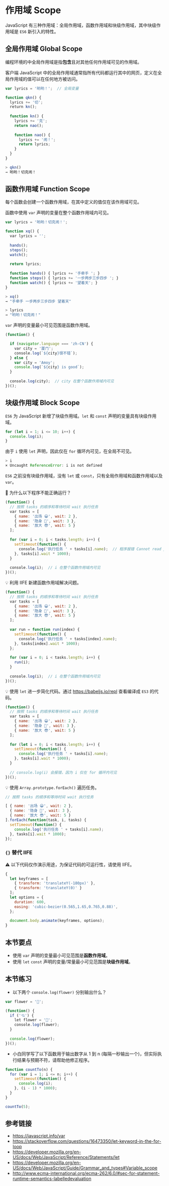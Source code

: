 # 作用域 Scope

JavaScript 有三种作用域：全局作用域，函数作用域和块级作用域，其中块级作用域是 `ES6` 新引入的特性。

## 全局作用域 Global Scope
编程环境的中全局作用域是指**包含**且对其他任何作用域可见的作用域。

客户端 JavaScript 中的全局作用域通常指所有代码都运行其中的网页，定义在全局作用域的值可以在任何地方被访问。

```javascript
var lyrics = '哟哟！';  // 全局变量

function qkn() {
  lyrics += '切';
  return kn();
  
  function kn() {
    lyrics += '克';
    return nao();
    
    function nao() {
      lyrics += '闹！';
      return lyrics;
    }
  }
}
```
```javascript
> qkn()
→ 哟哟！切克闹！
```

## 函数作用域 Function Scope
每个函数会创建一个函数作用域，在其中定义的值仅在该作用域可见。

函数中使用 `var` 声明的变量在整个函数作用域内可见。
```javascript
var lyrics = '哟哟！切克闹！';

function xq() {
  var lyrics = '';
  
  hands();
  steps();
  watch();
  
  return lyrics;
  
  function hands() { lyrics += '手牵手 '; }
  function steps() { lyrics += '一步两步三步四步 '; }
  function watch() { lyrics += '望着天'; }
}
```
```javascript
> xq()
→ "手牵手 一步两步三步四步 望着天"

> lyrics
→ "哟哟！切克闹！"
```

`var` 声明的变量最小可见范围是函数作用域。
```javascript
(function() {

  if (navigator.language === 'zh-CN') {
    var city = '厦门';
    console.log(`${city}很不错`);
  } else {
    var city = 'Amoy';
    console.log(`${city} is good`);
  }
  
  console.log(city);  // city 在整个函数作用域内可见
})();
```

## 块级作用域 Block Scope
`ES6` 为 JavaScript 新增了块级作用域。`let` 和 `const` 声明的变量具有块级作用域。
```javascript
for (let i = 1; i <= 10; i++) {
  console.log(i);
}
```
由于 `i` 使用 `let` 声明，因此仅在 `for` 循环内可见，在全局不可见。
```javascript
> i
× Uncaught ReferenceError: i is not defined
``` 

`ES6` 之前没有块级作用域，没有 `let` 或 `const`，只有全局作用域和函数作用域以及 `var`。

🤔 为什么以下程序不能正确运行？
```javascript
(function() {
  // 按照 tasks 的顺序和等待时间 wait 执行任务
  var tasks = [
    { name: '出场 😀', wait: 2 },
    { name: '隐身 🤡', wait: 3 },
    { name: '放大 😎', wait: 5 }
  ];
  
  for (var i = 0; i < tasks.length; i++) {
    setTimeout(function() {
      console.log('执行任务 ' + tasks[i].name);  // 程序报错 Cannot read property 'name' of undefined
    }, tasks[i].wait * 1000);
  }
  
  console.log(i);  // i 在整个函数作用域内可见
})();
```
💡 利用 IIFE 新建函数作用域解决问题。
```javascript
(function() {
  // 按照 tasks 的顺序和等待时间 wait 执行任务
  var tasks = [
    { name: '出场 😀', wait: 2 },
    { name: '隐身 🤡', wait: 3 },
    { name: '放大 😎', wait: 5 }
  ];
  
  var run = function run(index) {
    setTimeout(function() {
      console.log('执行任务 ' + tasks[index].name);
    }, tasks[index].wait * 1000);
  };
  
  for (var i = 0; i < tasks.length; i++) {
    run(i);
  }
    
  console.log(i);  // i 在整个函数作用域内可见
})();
```
💡 使用 `let` 进一步简化代码。通过 https://babeljs.io/repl 查看编译成 `ES3` 的代码。
```javascript
(function() {
  // 按照 tasks 的顺序和等待时间 wait 执行任务
  var tasks = [
    { name: '出场 😀', wait: 2 },
    { name: '隐身 🤡', wait: 3 },
    { name: '放大 😎', wait: 5 }
  ];
  
  for (let i = 0; i < tasks.length; i++) {
    setTimeout(function() {
      console.log('执行任务 ' + tasks[i].name);
    }, tasks[i].wait * 1000);
  }
  
  // console.log(i) 会报错，因为 i 仅在 for 循环内可见
})();
```
💡 使用 `Array.prototype.forEach()` 遍历任务。
```javascript
// 按照 tasks 的顺序和等待时间 wait 执行任务

[ { name: '出场 😀', wait: 2 },
  { name: '隐身 🤡', wait: 3 },
  { name: '放大 😎', wait: 5 }
].forEach(function(task, i, tasks) {
  setTimeout(function() {
    console.log('执行任务 ' + tasks[i].name);
  }, tasks[i].wait * 1000);
});
```

### `{}` 替代 IIFE
⚠️ 以下代码仅作演示用途，为保证代码的可运行性，请使用 IIFE。
```javascript
{
  let keyframes = [
    { transform: 'translateY(-180px)' }, 
    { transform: 'translateY(0)' }
  ];
  let options = {
    duration: 600,
    easing: 'cubic-bezier(0.565,1.65,0.765,0.88)',
  };
  
  document.body.animate(keyframes, options);
}
```

## 本节要点
* 使用 `var` 声明的变量最小可见范围是**函数作用域**。
* 使用 `let` `const` 声明的变量/常量最小可见范围是**块级作用域**。

## 本节练习
* 以下两个 `console.log(flower)` 分别输出什么？
```javascript
var flower = '🌸';

(function() {
  if ('💘') {
    let flower = '🌹';
    console.log(flower);
  }
  
  console.log(flower);
})();
```

* 小白同学写了以下函数用于输出数字从 1 到 n (每隔一秒输出一个)，但实际执行结果与预期不符，请帮助他修正程序。
```javascript
function countTo(n) {
  for (var i = 1; i <= n; i++) {
    setTimeout(function() {
      console.log(i);
    }, (i - 1) * 1000);
  }
}

countTo(5);
```

## 参考链接
* https://javascript.info/var
* https://stackoverflow.com/questions/16473350/let-keyword-in-the-for-loop
* https://developer.mozilla.org/en-US/docs/Web/JavaScript/Reference/Statements/let
* https://developer.mozilla.org/en-US/docs/Web/JavaScript/Guide/Grammar_and_types#Variable_scope
* http://www.ecma-international.org/ecma-262/6.0/#sec-for-statement-runtime-semantics-labelledevaluation
